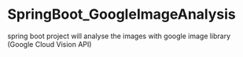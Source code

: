 # SpringBoot_GoogleImageAnalysis
spring boot project will analyse the images with google image library (Google Cloud Vision API)

